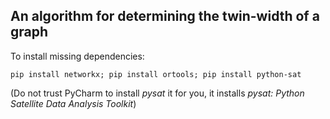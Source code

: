 ## An algorithm for determining the twin-width of a graph

To install missing dependencies:

`
pip install networkx;
pip install ortools;
pip install python-sat
`

(Do not trust PyCharm to install *pysat* it for you, it installs *pysat: Python Satellite Data Analysis Toolkit*)